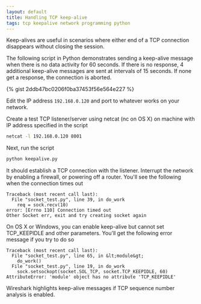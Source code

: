 ```yaml
---
layout: default
title: Handling TCP keep-alive
tags: tcp keepalive network programming python
---
```


Keep-alives are useful in scenarios where either end of a TCP connection disappears without closing the session.

The following script in Python demonstrates sending a keep-alive message when there is no data activity for 60 seconds. If there is no response, 4 additional keep-alive messages are sent at intervals of 15 seconds. If none get a response, the connection is aborted.

{% gist 2ddb47bc0206f0ba37453f56e564e227 %}

Edit the IP address `192.168.0.120` and port to whatever works on your network.

Create a test TCP listener/server using netcat (nc on OS X) on machine with IP address specified in the script

```bash
netcat -l 192.168.0.120 8001
```

Next, run the script

```bash
python keepalive.py
```

It should establish a TCP connection with the listener. Interrupt the network by enabling a firewall, or powering off a router. You'll see the following when the connection times out

```text
Traceback (most recent call last):
  File "socket_test.py", line 39, in do_work
    req = sock.recv(10)
error: [Errno 110] Connection timed out
Other Socket err, exit and try creating socket again
```

On OS X or Windows, you can enable keep-alive but cannot set TCP_KEEPIDLE and other parameters. You'll get the following error message if you try to do so

```text
Traceback (most recent call last):
  File "socket_test.py", line 65, in &lt;module&gt;
    do_work()
  File "socket_test.py", line 19, in do_work
    sock.setsockopt(socket.SOL_TCP, socket.TCP_KEEPIDLE, 60)
AttributeError: 'module' object has no attribute 'TCP_KEEPIDLE'
```

Wireshark highlights keep-alive messages if TCP sequence number analysis is enabled.
